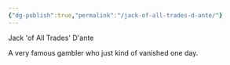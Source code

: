 ```yaml
---
{"dg-publish":true,"permalink":"/jack-of-all-trades-d-ante/"}
---
```



Jack 'of All Trades' D'ante

A very famous gambler who just kind of vanished one day.